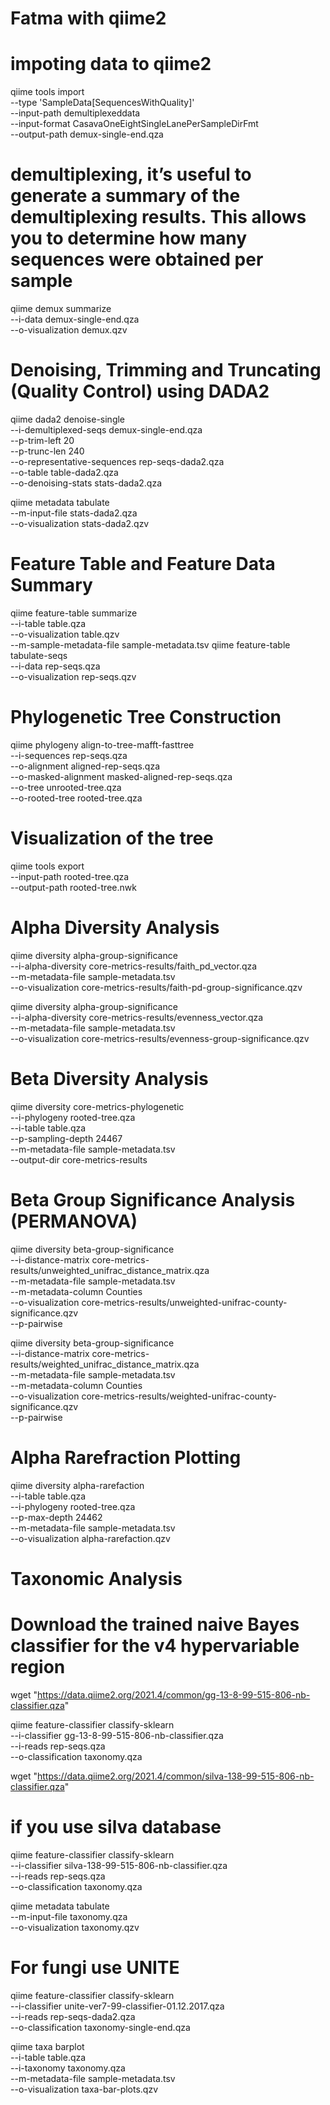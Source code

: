 # Fatma with qiime2
# impoting data to qiime2
qiime tools import \
  --type 'SampleData[SequencesWithQuality]' \
  --input-path demultiplexeddata \
  --input-format CasavaOneEightSingleLanePerSampleDirFmt \
  --output-path demux-single-end.qza
  
 # demultiplexing, it’s useful to generate a summary of the demultiplexing results. This allows you to determine how many sequences were obtained per sample
 qiime demux summarize \
  --i-data demux-single-end.qza \
  --o-visualization demux.qzv

# Denoising, Trimming and Truncating (Quality Control) using DADA2
qiime dada2 denoise-single \
  --i-demultiplexed-seqs demux-single-end.qza \
  --p-trim-left 20 \
  --p-trunc-len 240 \
  --o-representative-sequences rep-seqs-dada2.qza \
  --o-table table-dada2.qza \
  --o-denoising-stats stats-dada2.qza

qiime metadata tabulate \
  --m-input-file stats-dada2.qza \
  --o-visualization stats-dada2.qzv

# Feature Table and Feature Data Summary
qiime feature-table summarize \
  --i-table table.qza \
  --o-visualization table.qzv \
  --m-sample-metadata-file sample-metadata.tsv
qiime feature-table tabulate-seqs \
  --i-data rep-seqs.qza \
  --o-visualization rep-seqs.qzv

# Phylogenetic Tree Construction
 qiime phylogeny align-to-tree-mafft-fasttree \
  --i-sequences rep-seqs.qza \
  --o-alignment aligned-rep-seqs.qza \
  --o-masked-alignment masked-aligned-rep-seqs.qza \
  --o-tree unrooted-tree.qza \
  --o-rooted-tree rooted-tree.qza

# Visualization of the tree
qiime tools export \
--input-path rooted-tree.qza \
--output-path rooted-tree.nwk

# Alpha Diversity Analysis
qiime diversity alpha-group-significance \
  --i-alpha-diversity core-metrics-results/faith_pd_vector.qza \
  --m-metadata-file sample-metadata.tsv \
  --o-visualization core-metrics-results/faith-pd-group-significance.qzv

qiime diversity alpha-group-significance \
  --i-alpha-diversity core-metrics-results/evenness_vector.qza \
  --m-metadata-file sample-metadata.tsv \
  --o-visualization core-metrics-results/evenness-group-significance.qzv

# Beta Diversity Analysis
qiime diversity core-metrics-phylogenetic \
  --i-phylogeny rooted-tree.qza \
  --i-table table.qza \
  --p-sampling-depth 24467 \
  --m-metadata-file sample-metadata.tsv \
  --output-dir core-metrics-results

# Beta Group Significance Analysis (PERMANOVA)
qiime diversity beta-group-significance \
  --i-distance-matrix core-metrics-results/unweighted_unifrac_distance_matrix.qza \
  --m-metadata-file sample-metadata.tsv \
  --m-metadata-column Counties \
  --o-visualization core-metrics-results/unweighted-unifrac-county-significance.qzv \
  --p-pairwise

qiime diversity beta-group-significance \
  --i-distance-matrix core-metrics-results/weighted_unifrac_distance_matrix.qza \
  --m-metadata-file sample-metadata.tsv \
  --m-metadata-column Counties \
  --o-visualization core-metrics-results/weighted-unifrac-county-significance.qzv \
  --p-pairwise
  
  # Alpha Rarefraction Plotting
  qiime diversity alpha-rarefaction \
  --i-table table.qza \
  --i-phylogeny rooted-tree.qza \
  --p-max-depth 24462 \
  --m-metadata-file sample-metadata.tsv \
  --o-visualization alpha-rarefaction.qzv

# Taxonomic Analysis
# Download the trained naive Bayes classifier for the v4 hypervariable region
wget "https://data.qiime2.org/2021.4/common/gg-13-8-99-515-806-nb-classifier.qza"

qiime feature-classifier classify-sklearn \
  --i-classifier gg-13-8-99-515-806-nb-classifier.qza \
  --i-reads rep-seqs.qza \
  --o-classification taxonomy.qza
 
 wget "https://data.qiime2.org/2021.4/common/silva-138-99-515-806-nb-classifier.qza"
 # if you use silva database 
  qiime feature-classifier classify-sklearn \
  --i-classifier silva-138-99-515-806-nb-classifier.qza \
  --i-reads rep-seqs.qza \
  --o-classification taxonomy.qza

qiime metadata tabulate \
  --m-input-file taxonomy.qza \
  --o-visualization taxonomy.qzv
  
  # For fungi use UNITE
  qiime feature-classifier classify-sklearn \
  --i-classifier unite-ver7-99-classifier-01.12.2017.qza \
  --i-reads rep-seqs-dada2.qza\
  --o-classification taxonomy-single-end.qza
  
  qiime taxa barplot \
  --i-table table.qza \
  --i-taxonomy taxonomy.qza \
  --m-metadata-file sample-metadata.tsv \
  --o-visualization taxa-bar-plots.qzv




